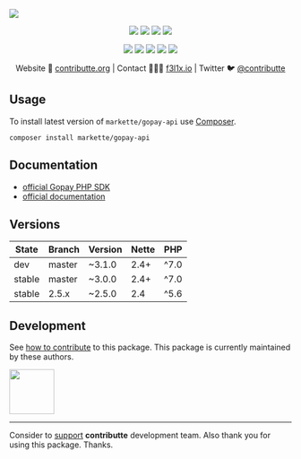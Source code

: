 ![](https://heatbadger.now.sh/github/readme/contributte/gopay-api/)

<p align=center>
  <a href="https://github.com/contributte/gopay-api/actions"><img src="https://badgen.net/travis/contributte/gopay-api?cache=300"></a>
  <a href="https://coveralls.io/r/contributte/gopay-api"><img src="https://badgen.net/coveralls/c/github/contributte/gopay-api?cache=300"></a>
  <a href="https://packagist.org/packages/markette/gopay-api"><img src="https://badgen.net/packagist/dm/markette/gopay-api"></a>
  <a href="https://packagist.org/packages/markette/gopay-api"><img src="https://badgen.net/packagist/v/markette/gopay-api"></a>
</p>
<p align=center>
  <a href="https://packagist.org/packages/markette/gopay-api"><img src="https://badgen.net/packagist/php/markette/gopay-api"></a>
  <a href="https://github.com/contributte/gopay-api"><img src="https://badgen.net/github/license/contributte/gopay-api"></a>
  <a href="https://bit.ly/ctteg"><img src="https://badgen.net/badge/support/gitter/cyan"></a>
  <a href="https://bit.ly/cttfo"><img src="https://badgen.net/badge/support/forum/yellow"></a>
  <a href="https://contributte.org/partners.html"><img src="https://badgen.net/badge/sponsor/donations/F96854"></a>
</p>

<p align=center>
Website 🚀 <a href="https://contributte.org">contributte.org</a> | Contact 👨🏻‍💻 <a href="https://f3l1x.io">f3l1x.io</a> | Twitter 🐦 <a href="https://twitter.com/contributte">@contributte</a>
</p>

## Usage

To install latest version of `markette/gopay-api` use [Composer](https://getcomposer.com).

```
composer install markette/gopay-api
```

## Documentation

- [official Gopay PHP SDK](https://github.com/gopaycommunity/gopay-php-api)
- [official documentation](http://help.gopay.com/cs/tema/integrace-2/integrace-platebni-puvodni-brany/php-api-verze-2-5)

## Versions

| State  | Branch | Version    | Nette |PHP  |
|--------|--------|------------|-------|-----|
| dev    | master | ~3.1.0     | 2.4+  |^7.0 |
| stable | master | ~3.0.0     | 2.4+  |^7.0 |
| stable | 2.5.x  | ~2.5.0     | 2.4   |^5.6 |

## Development

See [how to contribute](https://contributte.org) to this package. This package is currently maintained by these authors.

<a href="https://github.com/f3l1x">
    <img width="80" height="80" src="https://avatars2.githubusercontent.com/u/538058?v=3&s=80">
</a>

-----

Consider to [support](https://contributte.com/partners) **contributte** development team.
Also thank you for using this package. Thanks.

